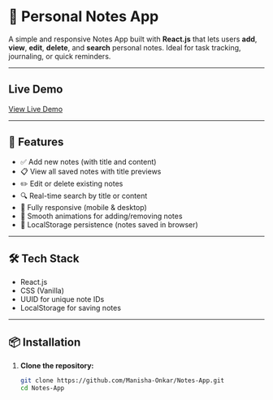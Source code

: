 # 📘 Personal Notes App

A simple and responsive Notes App built with **React.js** that lets users **add**, **view**, **edit**, **delete**, and **search** personal notes. Ideal for task tracking, journaling, or quick reminders.

---

## Live Demo

[View Live Demo](https://6853a7e0ba9823cc08b12810--astonishing-swan-45aeb4.netlify.app/)  

---

## 🚀 Features

- ✅ Add new notes (with title and content)
- 📋 View all saved notes with title previews
- ✏️ Edit or delete existing notes
- 🔍 Real-time search by title or content
- 📱 Fully responsive (mobile & desktop)
- 💫 Smooth animations for adding/removing notes
- 💾 LocalStorage persistence (notes saved in browser)

---

## 🛠️ Tech Stack

- React.js
- CSS (Vanilla)
- UUID for unique note IDs
- LocalStorage for saving notes

---

## 📦 Installation

1. **Clone the repository:**

   ```bash
   git clone https://github.com/Manisha-Onkar/Notes-App.git
   cd Notes-App

